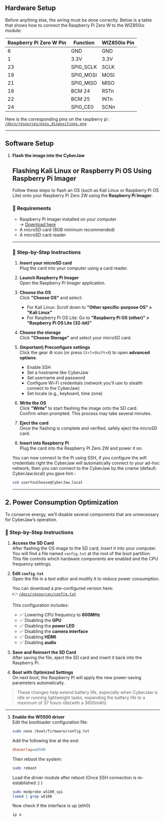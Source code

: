 
## Hardware Setup

Before anything else, the wiring must be done correctly. Below is a table that shows how to connect the Raspberry Pi Zero W to the WIZ850io module:

| Raspberry Pi Zero W Pin | Function           | WIZ850io Pin |
|-------------------------|--------------------|--------------|
| 6                       | GND                | GND          |
| 1                       | 3.3V               | 3.3V         |
| 23                      | SPI0_SCLK          | SCLK         |
| 19                      | SPI0_MOSI          | MOSI         |
| 21                      | SPI0_MISO          | MISO         |
| 18                      | BCM 24             | RSTn         |
| 22                      | BCM 25             | INTn         |
| 24                      | SPI0_CE0           | SCNn         |

Here is the corresponding pins on the raspberry pi : [`/docs/resources/pins_dispositions.png`](./docs/resources/pins_dispositions.png)

---

## Software Setup

1. **Flash the image into the CyberJaw**
   ## Flashing Kali Linux or Raspberry Pi OS Using Raspberry Pi Imager

    Follow these steps to flash an OS (such as Kali Linux or Raspberry Pi OS Lite) onto your Raspberry Pi Zero 2W using the **Raspberry Pi Imager**:
    
    ### 🧰 Requirements
    
    - Raspberry Pi Imager installed on your computer  
      → [Download here](https://www.raspberrypi.com/software/)
    - A microSD card (8GB minimum recommended)
    - A microSD card reader
    
    ---
    
    ### 🔧 Step-by-Step Instructions
    
    1. **Insert your microSD card**  
       Plug the card into your computer using a card reader.
    
    2. **Launch Raspberry Pi Imager**  
       Open the Raspberry Pi Imager application.
    
    3. **Choose the OS**  
       Click **"Choose OS"** and select:
       - For Kali Linux: Scroll down to **"Other specific-purpose OS" > "Kali Linux"**  
       - For Raspberry Pi OS Lite: Go to **"Raspberry Pi OS (other)" > "Raspberry Pi OS Lite (32-bit)"**
    
    4. **Choose the storage**  
       Click **"Choose Storage"** and select your microSD card.
    
    5. **(Important) Preconfigure settings**  
       Click the gear ⚙️ icon (or press `Ctrl+Shift+X`) to open **advanced options**:
       - Enable SSH
       - Set a hostname like CyberJaw
       - Set username and password  
       - Configure Wi-Fi credentials (network you'll use to stealth connect to the CyberJaw) 
       - Set locale (e.g., keyboard, time zone)
    
    6. **Write the OS**  
       Click **"Write"** to start flashing the image onto the SD card.  
       Confirm when prompted. This process may take several minutes.
    
    7. **Eject the card**  
       Once the flashing is complete and verified, safely eject the microSD card.
    
    8. **Insert into Raspberry Pi**  
       Plug the card into the Raspberry Pi Zero 2W and power it on.
    
    You can now connect to the Pi using SSH, if you configure the wifi credentials right the CyberJaw will automatically connect to your ad-hoc network,
   then you can connect to the CyberJaw by the cname (default: CyberJaw.local) you gave him :
   ```bash
   ssh userYouChoose@CyberJaw.local
   ```

    ---

## 2. Power Consumption Optimization

To conserve energy, we’ll disable several components that are unnecessary for CyberJaw’s operation.

### 🔧 Step-by-Step Instructions

1. **Access the SD Card**  
   After flashing the OS image to the SD card, insert it into your computer.  
   You will find a file named `config.txt` at the root of the boot partition. This file controls which hardware components are enabled and the CPU frequency settings.

2. **Edit `config.txt`**  
   Open the file in a text editor and modify it to reduce power consumption.

   You can download a pre-configured version here:  
   👉 [`/docs/resources/config.txt`](./docs/resources/config.txt)

   This configuration includes:
   - ✅ Lowering CPU frequency to **600MHz**
   - ✅ Disabling the **GPU**
   - ✅ Disabling the **power LED**
   - ✅ Disabling the **camera interface**
   - ✅ Disabling **HDMI**
   - ✅ Disabling **audio**

3. **Save and Reinsert the SD Card**  
   After saving the file, eject the SD card and insert it back into the Raspberry Pi.

4. **Boot with Optimized Settings**  
   On next boot, the Raspberry Pi will apply the new power-saving parameters automatically.

> These changes help extend battery life, especially when CyberJaw is idle or running lightweight tasks, expanding the battery life to a maximum of 37 hours idle(with a 3600mAh)

---
    
3. **Enable the W5500 driver**  
   Edit the bootloader configuration file:

   ```bash
   sudo nano /boot/firmware/config.txt
    ```
   Add the following line at the end:
   ```ini
   dtoverlay=w5500
   ```
   Then reboot the system:
   ```bash
   sudo reboot
    ```
   Load the driver module after reboot (Once SSH connection is re-established :) )
   ```bash
   sudo modprobe w5100_spi
   lsmod | grep w5100 
    ```
   Now check if the interface is up (eth0)
   ```bash
   ip a
    ```

